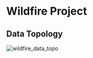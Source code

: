 # Wildfire Project

## Data Topology
![wildfire_data_topo](https://github.com/WAT-ai/wildfire/assets/46568041/c0d8f945-da0e-4d7c-9b04-751c0a9a78cb)
